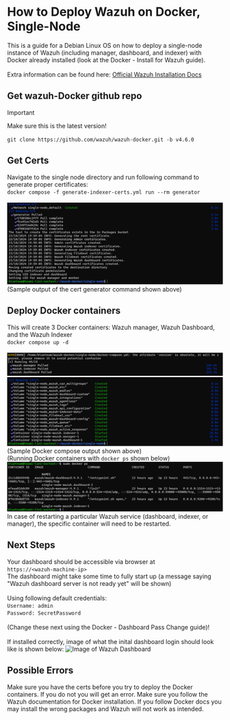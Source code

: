 # How to Deploy Wazuh on Docker, Single-Node

This is a guide for a Debian Linux OS on how to deploy a single-node instance of Wazuh (including manager, dashboard, and indexer) with Docker already installed (look at the Docker - Install for Wazuh guide).<br><br>
Extra information can be found here: [Official Wazuh Installation Docs](https://documentation.wazuh.com/current/deployment-options/docker/wazuh-container.html)

## Get wazuh-Docker github repo
> [!IMPORTANT]
> Make sure this is the latest version!

`git clone https://github.com/wazuh/wazuh-docker.git -b v4.6.0`

## Get Certs
Navigate to the single node directory and run following command to generate proper certificates:  
`docker compose -f generate-indexer-certs.yml run --rm generator`  <br><br>
![Image of cert output](../Images/image1.png)
(Sample output of the cert generator command shown above)

## Deploy Docker containers
This will create 3 Docker containers: Wazuh manager, Wazuh Dashboard, and the Wazuh Indexer  
`docker compose up -d`  <br><br>
![Image of docker compose output](../Images/image2.png)  
![Image of docker compose output](../Images/image3.png) 
(Sample Docker compose output shown above)  
(Running Docker containers with `docker ps` shown below)
![Image of docker ps output](../Images/image7.png) 
In case of restarting a particular Wazuh service (dashboard, indexer, or manager), the specific container will need to be restarted.

## Next Steps
Your dashboard should be accessible via browser at  
```https://<wazuh-machine-ip>```  
The dashboard might take some time to fully start up (a message saying "Wazuh dashboard server is not ready yet" will be shown)
<br><br>
Using following default credentials:   
```Username: admin```  
```Password: SecretPassword```<br><br>
(Change these next using the Docker - Dashboard Pass Change guide)!<br><br>
If installed correctly, image of what the inital dashboard login should look like is shown below:
![Image of Wazuh Dashboard](../Images/image8.png) 

## Possible Errors

Make sure you have the certs before you try to deploy the Docker containers. If you do not you will get an error. Make sure you follow the Wazuh documentation for Docker installation. If you follow Docker docs you may install the wrong packages and Wazuh will not work as intended.
